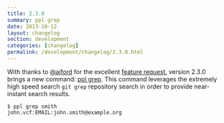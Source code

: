 ```yaml
---
title: 2.3.0
summary: ppl grep
date: 2013-10-12
layout: changelog
section: development
categories: [changelog]
permalink: /development/changelog/2.3.0.html
---
```


With thanks to [@ajford](https://github.com/ajford) for the excellent [feature
request](https://github.com/henrycatalinismith/ppl/issues/43), version 2.3.0 brings a new
command: [ppl grep](/documentation/commands/grep/). This command leverages the
extremely high speed search `git grep` repository search in order to provide
near-instant search results.

    $ ppl grep smith
    john.vcf:EMAIL:john.smith@example.org

